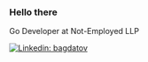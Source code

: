 ### Hello there

Go Developer at Not-Employed LLP

[![Linkedin: bagdatov](https://img.shields.io/badge/-bagdatov-blue?style=flat-square&logo=Linkedin&logoColor=white&link=https://www.linkedin.com/in/bagdatov/)](https://www.linkedin.com/in/bagdatov/)


<!--
**bagdatov/bagdatov** is a ✨ _special_ ✨ repository because its `README.md` (this file) appears on your GitHub profile.

Here are some ideas to get you started:

- 🔭 I’m currently working on ...
- 🌱 I’m currently learning ...
- 👯 I’m looking to collaborate on ...
- 🤔 I’m looking for help with ...
- 💬 Ask me about ...
- 📫 How to reach me: ...
- 😄 Pronouns: ...
- ⚡ Fun fact: ...
-->
